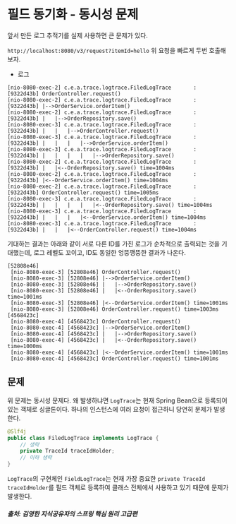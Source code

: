 # 필드 동기화 - 동시성 문제
앞서 만든 로그 추적기를 실제 사용하면 큰 문제가 있다.

`http://localhost:8080/v3/request?itemId=hello` 위 요청을 빠르게 두번 호출해보자.

- 로그

~~~
[nio-8080-exec-2] c.e.a.trace.logtrace.FiledLogTrace       : [9322d43b] OrderController.request()
[nio-8080-exec-2] c.e.a.trace.logtrace.FiledLogTrace       : [9322d43b] |-->OrderService.orderItem()
[nio-8080-exec-2] c.e.a.trace.logtrace.FiledLogTrace       : [9322d43b] |   |-->OrderRepository.save()
[nio-8080-exec-3] c.e.a.trace.logtrace.FiledLogTrace       : [9322d43b] |   |   |-->OrderController.request()
[nio-8080-exec-3] c.e.a.trace.logtrace.FiledLogTrace       : [9322d43b] |   |   |   |-->OrderService.orderItem()
[nio-8080-exec-3] c.e.a.trace.logtrace.FiledLogTrace       : [9322d43b] |   |   |   |   |-->OrderRepository.save()
[nio-8080-exec-2] c.e.a.trace.logtrace.FiledLogTrace       : [9322d43b] |   |<--OrderRepository.save() time=1004ms
[nio-8080-exec-2] c.e.a.trace.logtrace.FiledLogTrace       : [9322d43b] |<--OrderService.orderItem() time=1004ms
[nio-8080-exec-2] c.e.a.trace.logtrace.FiledLogTrace       : [9322d43b] OrderController.request() time=1005ms
[nio-8080-exec-3] c.e.a.trace.logtrace.FiledLogTrace       : [9322d43b] |   |   |   |   |<--OrderRepository.save() time=1004ms
[nio-8080-exec-3] c.e.a.trace.logtrace.FiledLogTrace       : [9322d43b] |   |   |   |<--OrderService.orderItem() time=1004ms
[nio-8080-exec-3] c.e.a.trace.logtrace.FiledLogTrace       : [9322d43b] |   |   |<--OrderController.request() time=1004ms
~~~

기대하는 결과는 아래와 같이 서로 다른 ID를 가진 로그가 순차적으로 출력되는 것을 기대했는데, 로그 레벨도 꼬이고, ID도 동일한 엉뚱깽뚱한 결과가 나온다.

~~~
[52808e46]
 [nio-8080-exec-3] [52808e46] OrderController.request()
 [nio-8080-exec-3] [52808e46] |-->OrderService.orderItem()
 [nio-8080-exec-3] [52808e46] |   |-->OrderRepository.save()
 [nio-8080-exec-3] [52808e46] |   |<--OrderRepository.save() time=1001ms
 [nio-8080-exec-3] [52808e46] |<--OrderService.orderItem() time=1001ms
 [nio-8080-exec-3] [52808e46] OrderController.request() time=1003ms
[4568423c]
 [nio-8080-exec-4] [4568423c] OrderController.request()
 [nio-8080-exec-4] [4568423c] |-->OrderService.orderItem()
 [nio-8080-exec-4] [4568423c] |   |-->OrderRepository.save()
 [nio-8080-exec-4] [4568423c] |   |<--OrderRepository.save() time=1000ms
 [nio-8080-exec-4] [4568423c] |<--OrderService.orderItem() time=1001ms
 [nio-8080-exec-4] [4568423c] OrderController.request() time=1001ms
~~~

## 문제
위 문제는 동시성 문제다.
왜 발생하냐면 `LogTrace`는 현재 Spring Bean으로 등록되어 있는 객체로 싱글톤이다.
하나의 인스턴스에 여러 요청이 접근하니 당연히 문제가 발생한다.

~~~java
@Slf4j
public class FiledLogTrace implements LogTrace {
    // 생략
    private TraceId traceIdHolder;
    // 이하 생략
}
~~~
`LogTrace`의 구현체인 `FieldLogTrace`는 현재 가장 중요한 `private TraceId traceIdHolder`를 필드 객체로 등록하여 클래스 전체에서 사용하고 있기 때문에 문제가 발생한다.

##### 출처: 김영한 지식공유자의 스프링 핵심 원리 고급편